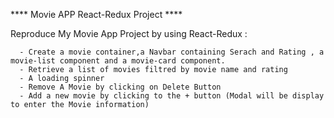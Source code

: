 ﻿
**** Movie APP React-Redux Project ****

Reproduce My Movie App Project by using React-Redux : 

      - Create a movie container,a Navbar containing Serach and Rating , a movie-list component and a movie-card component.
      - Retrieve a list of movies filtred by movie name and rating
      - A loading spinner
      - Remove A Movie by clicking on Delete Button
      - Add a new movie by clicking to the + button (Modal will be display to enter the Movie information)



  

   